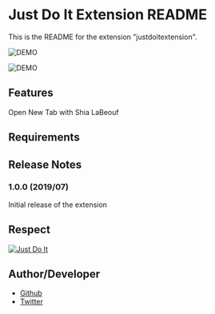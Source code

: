 # Just Do It Extension README

This is the README for the extension "justdoitextension". 

![DEMO](https://raw.github.com/wiki/d-yuji/JustDoItExtension/images/README_1.gif)

![DEMO](https://raw.github.com/wiki/d-yuji/JustDoItExtension/images/README_2.gif)

## Features

Open New Tab with Shia LaBeouf

## Requirements


## Release Notes

### 1.0.0 (2019/07)

Initial release of the extension

## Respect
[![Just Do It](http://img.youtube.com/vi/ZXsQAXx_ao0/0.jpg)](http://www.youtube.com/watch?v=ZXsQAXx_ao0 "Just Do It")

## Author/Developer
* [Github](https://github.com/d-yuji)
* [Twitter](https://twitter.com/dyuji1)